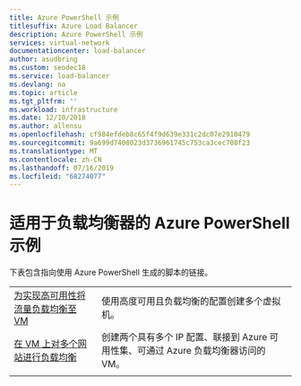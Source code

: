 ```yaml
---
title: Azure PowerShell 示例
titlesuffix: Azure Load Balancer
description: Azure PowerShell 示例
services: virtual-network
documentationcenter: load-balancer
author: asudbring
ms.custom: seodec18
ms.service: load-balancer
ms.devlang: na
ms.topic: article
ms.tgt_pltfrm: ''
ms.workload: infrastructure
ms.date: 12/10/2018
ms.author: allensu
ms.openlocfilehash: cf984efdeb8c65f4f9d639e331c2dc07e2910479
ms.sourcegitcommit: 9a699d7408023d3736961745c753ca3cec708f23
ms.translationtype: MT
ms.contentlocale: zh-CN
ms.lasthandoff: 07/16/2019
ms.locfileid: "68274077"
---
```

# <a name="azure-powershell-samples-for-load-balancer"></a>适用于负载均衡器的 Azure PowerShell 示例

下表包含指向使用 Azure PowerShell 生成的脚本的链接。

| | |
|-|-|
| [为实现高可用性将流量负载均衡至 VM](./scripts/load-balancer-windows-powershell-sample-nlb.md) | 使用高度可用且负载均衡的配置创建多个虚拟机。 |
| [在 VM 上对多个网站进行负载均衡](./scripts/load-balancer-windows-powershell-load-balance-multiple-websites-vm.md) | 创建两个具有多个 IP 配置、联接到 Azure 可用性集、可通过 Azure 负载均衡器访问的 VM。 |
| | |
